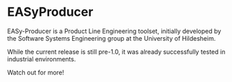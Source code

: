 EASyProducer
============

EASy-Producer is a Product Line Engineering toolset, initially developed by the Software Systems Engineering group at the University of Hildesheim.

While the current release is still pre-1.0, it was already successfully tested in industrial environments.

Watch out for more!
